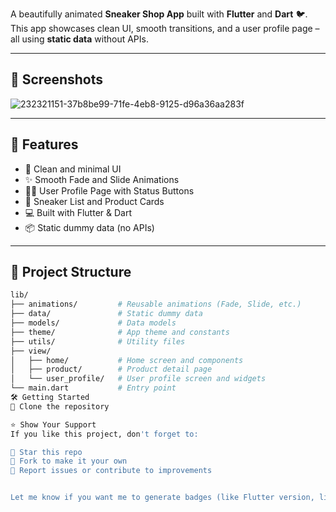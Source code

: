 A beautifully animated **Sneaker Shop App** built with **Flutter** and **Dart** 🐦. This app showcases clean UI, smooth transitions, and a user profile page – all using **static data** without APIs.

---

## 📱 Screenshots

![232321151-37b8be99-71fe-4eb8-9125-d96a36aa283f](https://github.com/user-attachments/assets/65e3ed96-443a-4f43-87c3-dd88cd7e11d3)

---

## 🚀 Features

- 🧼 Clean and minimal UI
- ✨ Smooth Fade and Slide Animations
- 🧑‍💼 User Profile Page with Status Buttons
- 👟 Sneaker List and Product Cards
- 💻 Built with Flutter & Dart
- 📦 Static dummy data (no APIs)

---

## 📂 Project Structure

```bash
lib/
├── animations/         # Reusable animations (Fade, Slide, etc.)
├── data/               # Static dummy data
├── models/             # Data models
├── theme/              # App theme and constants
├── utils/              # Utility files
├── view/
│   ├── home/           # Home screen and components
│   ├── product/        # Product detail page
│   └── user_profile/   # User profile screen and widgets
└── main.dart           # Entry point
🛠️ Getting Started
🔽 Clone the repository

⭐ Show Your Support
If you like this project, don't forget to:

🌟 Star this repo
🍴 Fork to make it your own
🐛 Report issues or contribute to improvements


Let me know if you want me to generate badges (like Flutter version, license, etc.) or help you write the `LICENSE` file.







